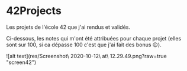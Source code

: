 # 42Projects
Les projets de l'école 42 que j'ai rendus et validés.

Ci-dessous, les notes qui m'ont été attribuées pour chaque projet (elles sont sur 100, si ca dépasse 100 c'est que j'ai fait des bonus 😉).

![alt text](res/Screenshot\ 2020-10-12\ at\ 12.29.49.png?raw=true "screen42")
